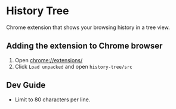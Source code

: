 # History Tree
Chrome extension that shows your browsing history in a tree view.

## Adding the extension to Chrome browser
1. Open [chrome://extensions/](chrome://extensions/)
1. Click `Load unpacked` and open `history-tree/src`

## Dev Guide
- Limit to 80 characters per line.
